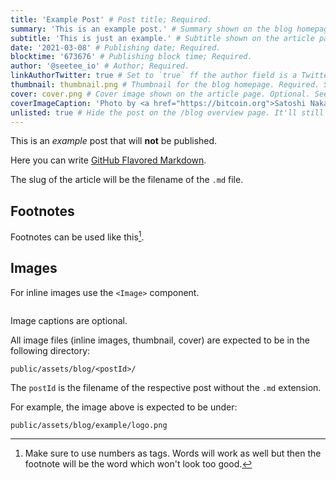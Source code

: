 ```yaml
---
title: 'Example Post' # Post title; Required.
summary: 'This is an example post.' # Summary shown on the blog homepage; Optional.
subtitle: 'This is just an example.' # Subtitle shown on the article page. Optional.
date: '2021-03-08' # Publishing date; Required.
blocktime: '673676' # Publishing block time; Required.
author: '@seetee_io' # Author; Required.
linkAuthorTwitter: true # Set to `true` ff the author field is a Twitter handle. Optional.
thumbnail: thumbnail.png # Thumbnail for the blog homepage. Required. See below for where the image file is expected to be.
cover: cover.png # Cover image shown on the article page. Optional. See below for where the image file is expected to be.
coverImageCaption: 'Photo by <a href="https://bitcoin.org">Satoshi Nakamoto</a>' # Cover image caption (can be HTML). Optional.
unlisted: true # Hide the post on the /blog overview page. It'll still be accessible by direct link. Optional. Defaults to true.
---
```


This is an _example_ post that will **not** be published.

Here you can write [GitHub Flavored Markdown](https://github.github.com/gfm/).

The slug of the article will be the filename of the `.md` file.

## Footnotes

Footnotes can be used like this[^1].

## Images

For inline images use the `<Image>` component.

<Image postId="example" name="logo.png" caption="Seetee Logo" />

Image captions are optional.

All image files (inline images, thumbnail, cover) are expected to be in the following directory:

```
public/assets/blog/<postId>/
```

The `postId` is the filename of the respective post without the `.md` extension.

For example, the image above is expected to be under:

```
public/assets/blog/example/logo.png
```

[^1]: Make sure to use numbers as tags. Words will work as well but then the footnote will be the word which won't look too good.
